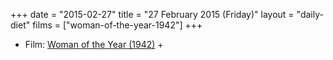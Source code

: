 +++
date = "2015-02-27"
title = "27 February 2015 (Friday)"
layout = "daily-diet"
films = ["woman-of-the-year-1942"]
+++

<ul>
<li class="entry films">Film: <a href="/films/woman-of-the-year-1942">Woman of the Year (1942)</a> +</li>
</ul>
